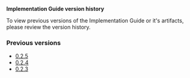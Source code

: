 <!-- This is an autogenerated file, you generally do not want to edit this file directly unless updating wording.
See publish_version.sh -->

**Implementation Guide version history**

To view previous versions of the Implementation Guide or it's artifacts, please review the version history.

### Previous versions

- [0.2.5](./branches/025)
- [0.2.4](./branches/024)
- [0.2.3](./branches/023)
